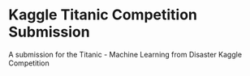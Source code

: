 # Kaggle Titanic Competition Submission
A submission for the Titanic - Machine Learning from Disaster Kaggle Competition
